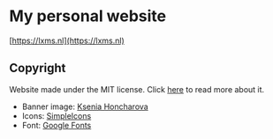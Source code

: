 # My personal website

[https://lxms.nl](https://lxms.nl)

## Copyright

Website made under the MIT license. Click [here](./LICENSE) to read more about it.

-   Banner image: [Ksenia Honcharova](https://unsplash.com/photos/8xNW-kczAWk?utm_source=unsplash&utm_medium=referral&utm_content=creditShareLink)
-   Icons: [SimpleIcons](https://simpleicons.org/)
-   Font: [Google Fonts](https://fonts.google.com/specimen/Poppins#standard-styles)
